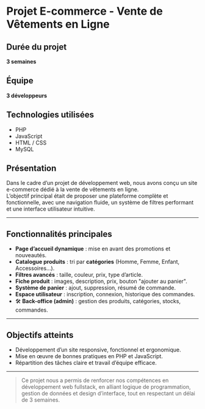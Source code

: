 #  Projet E-commerce - Vente de Vêtements en Ligne

##  Durée du projet
**3 semaines**

##  Équipe
**3 développeurs**

##  Technologies utilisées
- PHP
- JavaScript
- HTML / CSS
- MySQL

##  Présentation

Dans le cadre d’un projet de développement web, nous avons conçu un site e-commerce dédié à la vente de vêtements en ligne.  
L’objectif principal était de proposer une plateforme complète et fonctionnelle, avec une navigation fluide, un système de filtres performant et une interface utilisateur intuitive.

---

##  Fonctionnalités principales

-  **Page d’accueil dynamique** : mise en avant des promotions et nouveautés.
-  **Catalogue produits** : tri par **catégories** (Homme, Femme, Enfant, Accessoires...).
-  **Filtres avancés** : taille, couleur, prix, type d’article.
-  **Fiche produit** : images, description, prix, bouton "ajouter au panier".
-  **Système de panier** : ajout, suppression, résumé de commande.
-  **Espace utilisateur** : inscription, connexion, historique des commandes.
- 🛠 **Back-office (admin)** : gestion des produits, catégories, stocks, commandes.

---

##  Objectifs atteints

- Développement d’un site responsive, fonctionnel et ergonomique.
- Mise en œuvre de bonnes pratiques en PHP et JavaScript.
- Répartition des tâches claire et travail d’équipe efficace.

---

> Ce projet nous a permis de renforcer nos compétences en développement web fullstack, en alliant logique de programmation, gestion de données et design d’interface, tout en respectant un délai de 3 semaines.
